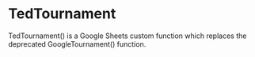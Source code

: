 # TedTournament
TedTournament() is a Google Sheets custom function which replaces the deprecated GoogleTournament() function.
